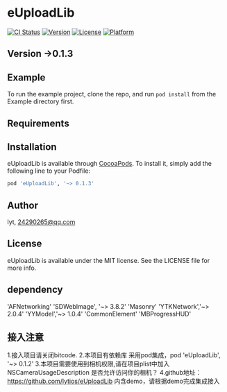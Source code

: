 # eUploadLib

[![CI Status](https://img.shields.io/travis/lyt/eUploadLib.svg?style=flat)](https://travis-ci.org/lyt/eUploadLib)
[![Version](https://img.shields.io/cocoapods/v/eUploadLib.svg?style=flat)](https://cocoapods.org/pods/eUploadLib)
[![License](https://img.shields.io/cocoapods/l/eUploadLib.svg?style=flat)](https://cocoapods.org/pods/eUploadLib)
[![Platform](https://img.shields.io/cocoapods/p/eUploadLib.svg?style=flat)](https://cocoapods.org/pods/eUploadLib)

## Version ->0.1.3

## Example

To run the example project, clone the repo, and run `pod install` from the Example directory first.

## Requirements

## Installation

eUploadLib is available through [CocoaPods](https://cocoapods.org). To install
it, simply add the following line to your Podfile:

```ruby
pod 'eUploadLib', '~> 0.1.3'
```

## Author

lyt, 24290265@qq.com

## License

eUploadLib is available under the MIT license. See the LICENSE file for more info.

## dependency 
'AFNetworking'
'SDWebImage', '~> 3.8.2'
'Masonry'
'YTKNetwork','~> 2.0.4'
'YYModel','~> 1.0.4'
'CommonElement'
'MBProgressHUD'




## 接入注意

1.接入项目请关闭bitcode.
2.本项目有依赖库 采用pod集成，pod 'eUploadLib', '~> 0.1.2'
3.本项目需要使用到相机权限,请在项目plist中加入
<key>NSCameraUsageDescription</key>
<string>是否允许访问你的相机？</string>
4.github地址：https://github.com/lytios/eUploadLib  内含demo，请根据demo完成集成接入
